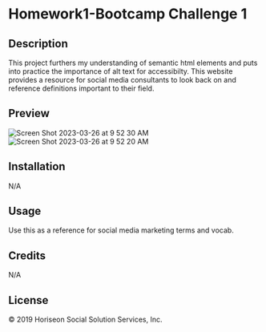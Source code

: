 # Homework1-Bootcamp Challenge 1

## Description

This project furthers my understanding of semantic html elements and puts into practice 
the importance of alt text for accessibilty. This website provides a resource for 
social media consultants to look back on and reference definitions important to their field. 

## Preview
![Screen Shot 2023-03-26 at 9 52 30 AM](https://user-images.githubusercontent.com/127569177/227791602-165abb1b-2c31-47f1-9cc1-0e5d398c5760.png)
![Screen Shot 2023-03-26 at 9 52 20 AM](https://user-images.githubusercontent.com/127569177/227791604-5fe2dd96-e7d6-48d0-879b-272486df74f6.png)

## Installation
N/A

## Usage

Use this as a reference for social media marketing terms and vocab.

## Credits
N/A

## License
&copy; 2019 Horiseon Social Solution Services, Inc.


